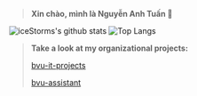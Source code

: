 > **Xin chào, mình là Nguyễn Anh Tuấn 🐬**


![iceStorms's github stats](https://github-readme-stats.vercel.app/api?username=iceStorm&show_icons=true)
![Top Langs](https://github-readme-stats.vercel.app/api/top-langs/?username=iceStorm&layout=compact)

> **Take a look at my organizational projects:**
> 
>[bvu-it-projects](https://github.com/bvu-it-projects)
>
>[bvu-assistant](https://github.com/bvu-assistant)
